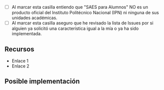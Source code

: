 <!--- Para marcar las casillas reemplaza el espacio por una X dentro del cuadro -->
- [ ] Al marcar esta casilla entiendo que "SAES para Alumnos" NO es un producto oficial del Instituto Politécnico Nacional (IPN) ni ninguna de sus unidades académicas.
- [ ] Al marcar esta casilla aseguro que he revisado la lista de Issues por si alguien ya solicitó una característica igual a la mía o ya ha sido implementada.

<!--- Nota: Si eres desarrollador de aplicaciones Android, podrías desarrollarla por tu cuenta. Lee nuestras pautas para contribuir en https://github.com/RamiroEda/SAES-para-Alumnos/blob/master/CONTRIBUTING.md. -->

<!--- Provee un resumen general de la característica que te gustaría implementar en la aplicación -->

## Recursos
<!--- ¿Tienes imágenes, videos, aplicaciones que lo implementan? Incluye los enlaces en esta sección -->
- Enlace 1
- Enlace 2

## Posible implementación
<!--- NO ES OBLIGATORIO, agrega una descripción detallada de la posible implementación de la característica -->
